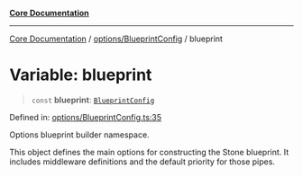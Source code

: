 [**Core Documentation**](../../../README.md)

***

[Core Documentation](../../../README.md) / [options/BlueprintConfig](../README.md) / blueprint

# Variable: blueprint

> `const` **blueprint**: [`BlueprintConfig`](../interfaces/BlueprintConfig.md)

Defined in: [options/BlueprintConfig.ts:35](https://github.com/stonemjs/core/blob/65c9e07f9d264b07f6e4091fcc29046b5ca8ea45/src/options/BlueprintConfig.ts#L35)

Options blueprint builder namespace.

This object defines the main options for constructing the Stone blueprint.
It includes middleware definitions and the default priority for those pipes.
